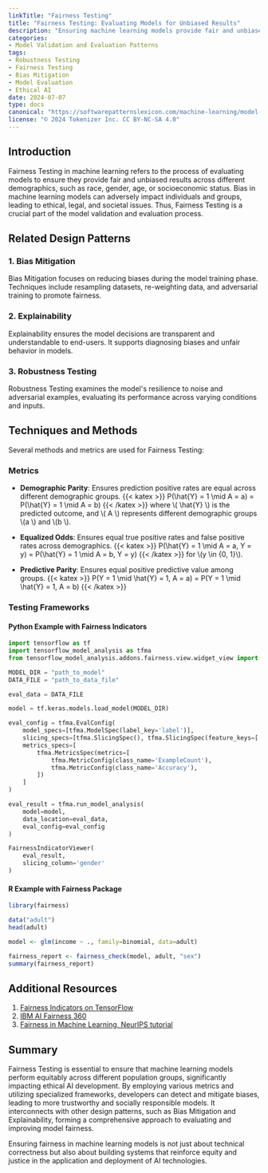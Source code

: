 ```yaml
---
linkTitle: "Fairness Testing"
title: "Fairness Testing: Evaluating Models for Unbiased Results"
description: "Ensuring machine learning models provide fair and unbiased results across different demographics."
categories:
- Model Validation and Evaluation Patterns
tags:
- Robustness Testing
- Fairness Testing
- Bias Mitigation
- Model Evaluation
- Ethical AI
date: 2024-07-07
type: docs
canonical: "https://softwarepatternslexicon.com/machine-learning/model-validation-and-evaluation-patterns/robustness-testing/fairness-testing"
license: "© 2024 Tokenizer Inc. CC BY-NC-SA 4.0"
---
```



## Introduction

Fairness Testing in machine learning refers to the process of evaluating models to ensure they provide fair and unbiased results across different demographics, such as race, gender, age, or socioeconomic status. Bias in machine learning models can adversely impact individuals and groups, leading to ethical, legal, and societal issues. Thus, Fairness Testing is a crucial part of the model validation and evaluation process.

## Related Design Patterns

### 1. **Bias Mitigation**
Bias Mitigation focuses on reducing biases during the model training phase. Techniques include resampling datasets, re-weighting data, and adversarial training to promote fairness.

### 2. **Explainability**
Explainability ensures the model decisions are transparent and understandable to end-users. It supports diagnosing biases and unfair behavior in models.

### 3. **Robustness Testing**
Robustness Testing examines the model's resilience to noise and adversarial examples, evaluating its performance across varying conditions and inputs.

## Techniques and Methods

Several methods and metrics are used for Fairness Testing:

### Metrics

- **Demographic Parity**: Ensures prediction positive rates are equal across different demographic groups.
{{< katex >}}
P(\hat{Y} = 1 \mid A = a) = P(\hat{Y} = 1 \mid A = b)
{{< /katex >}}
where \\( \hat{Y} \\) is the predicted outcome, and \\( A \\) represents different demographic groups \\(a \\) and \\(b \\).

- **Equalized Odds**: Ensures equal true positive rates and false positive rates across demographics.
{{< katex >}}
P(\hat{Y} = 1 \mid A = a, Y = y) = P(\hat{Y} = 1 \mid A = b, Y = y)
{{< /katex >}}
for \\(y \in \{0, 1\}\\).

- **Predictive Parity**: Ensures equal positive predictive value among groups.
{{< katex >}}
P(Y = 1 \mid \hat{Y} = 1, A = a) = P(Y = 1 \mid \hat{Y} = 1, A = b)
{{< /katex >}}

### Testing Frameworks

#### Python Example with Fairness Indicators

```python
import tensorflow as tf
import tensorflow_model_analysis as tfma
from tensorflow_model_analysis.addons.fairness.view.widget_view import FairnessIndicatorViewer

MODEL_DIR = "path_to_model"
DATA_FILE = "path_to_data_file"

eval_data = DATA_FILE

model = tf.keras.models.load_model(MODEL_DIR)

eval_config = tfma.EvalConfig(
    model_specs=[tfma.ModelSpec(label_key='label')],
    slicing_specs=[tfma.SlicingSpec(), tfma.SlicingSpec(feature_keys=['gender'])],
    metrics_specs=[
        tfma.MetricsSpec(metrics=[
            tfma.MetricConfig(class_name='ExampleCount'),
            tfma.MetricConfig(class_name='Accuracy'),
        ])
    ]
)

eval_result = tfma.run_model_analysis(
    model=model,
    data_location=eval_data,
    eval_config=eval_config
)

FairnessIndicatorViewer(
    eval_result,
    slicing_column='gender'
)
```

#### R Example with Fairness Package

```r
library(fairness)

data("adult")
head(adult)

model <- glm(income ~ ., family=binomial, data=adult)

fairness_report <- fairness_check(model, adult, "sex")
summary(fairness_report)
```

## Additional Resources

1. [Fairness Indicators on TensorFlow](https://www.tensorflow.org/tfx/guide/fairness_indicators)
2. [IBM AI Fairness 360](https://aif360.mybluemix.net/)
3. [Fairness in Machine Learning, NeurIPS tutorial](https://nips.cc/Conferences/2020/Schedule?showEvent=18159)

## Summary

Fairness Testing is essential to ensure that machine learning models perform equitably across different population groups, significantly impacting ethical AI development. By employing various metrics and utilizing specialized frameworks, developers can detect and mitigate biases, leading to more trustworthy and socially responsible models. It interconnects with other design patterns, such as Bias Mitigation and Explainability, forming a comprehensive approach to evaluating and improving model fairness.

Ensuring fairness in machine learning models is not just about technical correctness but also about building systems that reinforce equity and justice in the application and deployment of AI technologies.
